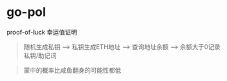 # go-pol
proof-of-luck 幸运值证明

> 随机生成私钥 --> 私钥生成ETH地址 --> 查询地址余额 --> 余额大于0记录私钥/助记词

> 蒙中的概率比咸鱼翻身的可能性都低
